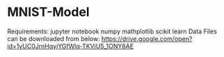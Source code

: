 # MNIST-Model
Requirements:
jupyter notebook
numpy
mathplotlib
scikit learn
Data Files can be downloaded from below:
https://drive.google.com/open?id=1yUC0JrnHqyjYGfWlq-TKViU5_1ONY6AE

